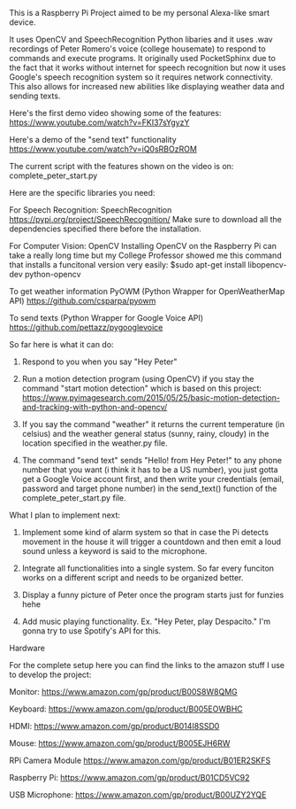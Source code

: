 This is a Raspberry Pi Project aimed to be my personal Alexa-like smart device.

It uses OpenCV and SpeechRecognition Python libaries and it uses .wav recordings of Peter Romero's voice (college housemate) to respond to commands and execute programs. It originally used PocketSphinx due to the fact that it works without internet for speech recognition but now it uses Google's speech recognition system so it requires network connectivity. This also allows for increased new abilities like displaying weather data and sending texts.

Here's the first demo video showing some of the features:
https://www.youtube.com/watch?v=FKI37sYgyzY

Here's a demo of the "send text" functionality
https://www.youtube.com/watch?v=iQ0sRBOzROM

The current script with the features shown on the video is on: complete_peter_start.py

Here are the specific libraries you need:

For Speech Recognition: SpeechRecognition
https://pypi.org/project/SpeechRecognition/
Make sure to download all the dependencies specified there before the installation.

For Computer Vision: OpenCV
Installing OpenCV on the Raspberry Pi can take a really long time but my College Professor showed me this command that installs a funcitonal version very easily:
$sudo apt-get install libopencv-dev python-opencv

To get weather information PyOWM 
(Python Wrapper for OpenWeatherMap API)
https://github.com/csparpa/pyowm

To send texts
(Python Wrapper for Google Voice API)
https://github.com/pettazz/pygooglevoice

So far here is what it can do:
1) Respond to you when you say "Hey Peter"

2) Run a motion detection program (using OpenCV) if you stay the command "start motion detection" which is based on this project: https://www.pyimagesearch.com/2015/05/25/basic-motion-detection-and-tracking-with-python-and-opencv/

3) If you say the command "weather" it returns the current temperature (in celsius) and the weather general status (sunny, rainy, cloudy) in the location specified in the weather.py file.

4) The command "send text" sends "Hello! from Hey Peter!" to any phone number that you want (i think it has to be a US number), you just gotta get a Google Voice account first, and then write your credentials (email, password and target phone number) in the send_text() function of the complete_peter_start.py file. 
 
What I plan to implement next:

1) Implement some kind of alarm system so that in case the Pi detects movement in the house it will trigger a countdown and then emit a loud sound unless a keyword is said to the microphone.

2) Integrate all functionalities into a single system. So far every funciton works on a different script and needs to be organized better.

3) Display a funny picture of Peter once the program starts just for funzies hehe

4) Add music playing functionality. Ex. "Hey Peter, play Despacito." I'm gonna try to use Spotify's API for this.

Hardware

For the complete setup here you can find the links to the amazon stuff I use to develop the project:

Monitor: https://www.amazon.com/gp/product/B00S8W8QMG

Keyboard:
https://www.amazon.com/gp/product/B005EOWBHC

HDMI:
https://www.amazon.com/gp/product/B014I8SSD0

Mouse:
https://www.amazon.com/gp/product/B005EJH6RW

RPi Camera Module
https://www.amazon.com/gp/product/B01ER2SKFS

Raspberry Pi:
https://www.amazon.com/gp/product/B01CD5VC92

USB Microphone:
https://www.amazon.com/gp/product/B00UZY2YQE
